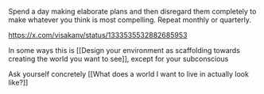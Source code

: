Spend a day making elaborate plans and then disregard them completely to make whatever you think is most compelling. Repeat monthly or quarterly.

https://x.com/visakanv/status/1333535532882685953

In some ways this is [[Design your environment as scaffolding towards creating the world you want to see]], except for your subconscious

Ask yourself concretely [[What does a world I want to live in actually look like?]]